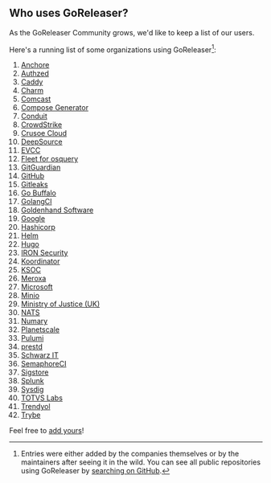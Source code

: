 ## Who uses GoReleaser?

As the GoReleaser Community grows, we'd like to keep a list of our users.

Here's a running list of some organizations using GoReleaser[^1]:

1. [Anchore](https://anchore.com)
1. [Authzed](https://authzed.com)
1. [Caddy](https://caddyserver.com)
1. [Charm](https://charm.sh)
1. [Comcast](https://comcast.github.io)
1. [Compose Generator](https://www.compose-generator.com)
1. [Conduit](https://www.conduit.io/)
1. [CrowdStrike](https://www.crowdstrike.com)
1. [Crusoe Cloud](https://crusoecloud.com)
1. [DeepSource](https://deepsource.io)
1. [EVCC](https://evcc.io)
1. [Fleet for osquery](https://fleetdm.com)
1. [GitGuardian](https://gitguardian.com)
1. [GitHub](https://github.com)
1. [Gitleaks](https://gitleaks.io)
1. [Go Buffalo](https://gobuffalo.io)
1. [GolangCI](https://golangci.com)
1. [Goldenhand Software](https://www.goldenhandsoftware.co.uk)
1. [Google](https://google.com)
1. [Hashicorp](https://hashicorp.com)
1. [Helm](https://helm.sh)
1. [Hugo](https://gohugo.io)
1. [IRON Security](https://iron.security)
1. [Koordinator](https://koordinator.sh)
1. [KSOC](https://www.ksoc.com/)
1. [Meroxa](https://meroxa.com/)
1. [Microsoft](https://microsoft.com)
1. [Minio](https://min.io)
1. [Ministry of Justice (UK)](https://mojdigital.blog.gov.uk)
1. [NATS](https://nats.io)
1. [Numary](https://numary.com)
1. [Planetscale](https://planetscale.com)
1. [Pulumi](https://pulumi.com)
1. [prestd](https://prestd.com)
1. [Schwarz IT](https://jobs.schwarz)
1. [SemaphoreCI](https://semaphoreci.com)
1. [Sigstore](https://sigstore.dev)
1. [Splunk](http://dev.splunk.com)
1. [Sysdig](https://sysdig.com)
1. [TOTVS Labs](https://totvslabs.com)
1. [Trendyol](https://trendyol.com)
1. [Trybe](https://betrybe.com)

Feel free to [add yours](https://github.com/goreleaser/goreleaser/edit/main/USERS.md)!

<!--
Hey! Thanks for looking into this file!
If you're going to edit it, please:
- keep a-z ordering :)
- edit only the USERS.md file at the repository's root folder
- /www/docs/users.md is auto-copied from /USERS.md
-->

[^1]: Entries were either added by the companies themselves or by the maintainers after seeing it in the wild.
      You can see all public repositories using GoReleaser by [searching on GitHub](https://github.com/search?q=filename%3Agoreleaser+language%3Ayaml+path%3A%2F).
